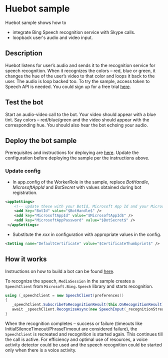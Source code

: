 ﻿# Huebot sample 

Huebot sample shows how to
- integrate Bing Speech recognition service with Skype calls.
- loopback user's audio and video input.

## Description

Huebot listens for user’s audio and sends it to the recognition service for speech recognition. When it recognizes the colors – red, blue or green, it changes the hue of the user’s video to that color and loops it back to the user. The audio is loop backed too.
To try the sample, access token to Speech API is needed. You could sign up for a free trial [here](https://azure.microsoft.com/en-us/pricing/details/cognitive-services/).

## Test the bot
Start an audio-video call to the bot. Your video should appear with a blue tint. Say colors – red/blue/green and the video should appear with the corresponding hue. You should also hear the bot echoing your audio.

## Deploy the bot sample
Prerequisites and instructions for deploying are [here](https://docs.microsoft.com/en-us/bot-framework/dotnet/bot-builder-dotnet-real-time-deploy-visual-studio). Update the configuration before deploying the sample per the instructions above.

### Update config

-	In app.config of the WorkerRole in the sample, replace $BotHandle$, $MicrosoftAppId$ and $BotSecret$ with values obtained during bot registration.

```xml
<appSettings>
    <!-- update these with your BotId, Microsoft App Id and your Microsoft App Password from your bot registration portal-->
    <add key="BotId" value="$BotHandle$" />
    <add key="MicrosoftAppId" value="$MicrosoftAppId$" />
    <add key="MicrosoftAppPassword" value="$BotSecret$" />
 </appSettings>
```
-	Substitute the $xxx$ in configuration with appropriate values in the config.
```xml
<Setting name="DefaultCertificate" value="$CertificateThumbprint$" />
```

## How it works
Instructions on how to build a bot can be found [here](https://docs.microsoft.com/en-us/bot-framework/dotnet/bot-builder-dotnet-real-time-audio-video-call-overview).

To recognize the speech, `MediaSession` in the sample creates a `SpeechClient` from `Microsoft.Bing.Speech` library and starts recognition.

```cs
using (_speechClient = new SpeechClient(preferences))
{
   _speechClient.SubscribeToRecognitionResult(this.OnRecognitionResult);
   await _speechClient.RecognizeAsync(new SpeechInput(_recognitionStream, requestMetadata), _recognitionCts.Token);
}
```

When the recognition completes – success or failure (timeouts like InitialSilenceTimeout/PhraseTimeout are considered failure), the `SpeechClient` is recreated and recognition is started again. This continues till the call is active. For efficiency and optimal use of resources, a voice activity detector could be used and the speech recognition could be started only when there is a voice activity.
